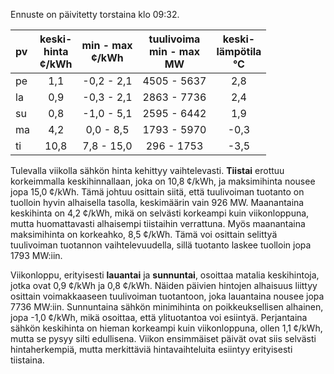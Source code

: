 Ennuste on päivitetty torstaina klo 09:32.

| pv  | keski-<br>hinta<br>¢/kWh | min - max<br>¢/kWh | tuulivoima<br>min - max<br>MW | keski-<br>lämpötila<br>°C |
|:-------------|:----------------:|:----------------:|:-------------:|:-------------:|
| pe  | 1,1 | -0,2 - 2,1 | 4505 - 5637 | 2,8 |
| la  | 0,9 | -0,3 - 2,1 | 2863 - 7736 | 2,4 |
| su  | 0,8 | -1,0 - 5,1 | 2595 - 6442 | 1,9 |
| ma  | 4,2 | 0,0 - 8,5 | 1793 - 5970 | -0,3 |
| ti  | 10,8 | 7,8 - 15,0 | 296 - 1753 | -3,5 |

Tulevalla viikolla sähkön hinta kehittyy vaihtelevasti. **Tiistai** erottuu korkeimmalla keskihinnallaan, joka on 10,8 ¢/kWh, ja maksimihinta nousee jopa 15,0 ¢/kWh. Tämä johtuu osittain siitä, että tuulivoiman tuotanto on tuolloin hyvin alhaisella tasolla, keskimäärin vain 926 MW. Maanantaina keskihinta on 4,2 ¢/kWh, mikä on selvästi korkeampi kuin viikonloppuna, mutta huomattavasti alhaisempi tiistaihin verrattuna. Myös maanantaina maksimihinta on korkeahko, 8,5 ¢/kWh. Tämä voi osittain selittyä tuulivoiman tuotannon vaihtelevuudella, sillä tuotanto laskee tuolloin jopa 1793 MW:iin.

Viikonloppu, erityisesti **lauantai** ja **sunnuntai**, osoittaa matalia keskihintoja, jotka ovat 0,9 ¢/kWh ja 0,8 ¢/kWh. Näiden päivien hintojen alhaisuus liittyy osittain voimakkaaseen tuulivoiman tuotantoon, joka lauantaina nousee jopa 7736 MW:iin. Sunnuntaina sähkön minimihinta on poikkeuksellisen alhainen, jopa -1,0 ¢/kWh, mikä osoittaa, että ylituotantoa voi esiintyä. Perjantaina sähkön keskihinta on hieman korkeampi kuin viikonloppuna, ollen 1,1 ¢/kWh, mutta se pysyy silti edullisena. Viikon ensimmäiset päivät ovat siis selvästi hintaherkempiä, mutta merkittäviä hintavaihteluita esiintyy erityisesti tiistaina.